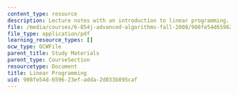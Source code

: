 ```yaml
---
content_type: resource
description: Lecture notes with an introduction to linear programming.
file: /media/courses/6-854j-advanced-algorithms-fall-2008/908fe54d659623efadda2d033b895caf_notes_lp.pdf
file_type: application/pdf
learning_resource_types: []
ocw_type: OCWFile
parent_title: Study Materials
parent_type: CourseSection
resourcetype: Document
title: Linear Programming
uid: 908fe54d-6596-23ef-adda-2d033b895caf
---
```

